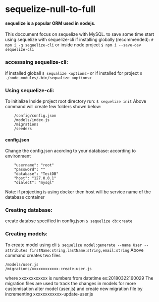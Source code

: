 # sequelize-null-to-full

#### sequelize is a popular ORM used in nodejs.

This doccument focus on sequelize with MySQL.
    to save some time start using sequelize with sequelize-cli
    if installing globally (recommended):
    ```
    # npm i -g sequelize-cli
    ```
    or inside node project
    ```
    $ npm i --save-dev sequelize-cli
    ```
### accesssing sequelize-cli:
if installed globall
    ```
    $ sequalize <options>
    ```
or if installed for project
    ```
    $ ./node_modules/.bin/sequalize <options>
    ```
### Using sequelize-cli:
To initialize Inside project root directory run:
    ```
    $ sequelize init
    ```
Above command will create few folders shown below:
```
    /config/config.json
    /models/index.js
    /migrations
    /seeders
````
#### config.json
Change the config.json acording to your database:
according to environment
```
    "username": "root"
    "password": ""
    "database": "TestDB"
    "host": "127.0.0.1"
    "dialect": "mysql"
```
Note: if projecting is using docker then host will be service name of the database container
### Creating database:
create databse specified in config.json
    ```
    $ sequelize db:create
    ```
### Creating models:
To create model using cli
    ```
    $ sequelize model:generate --name User --attributes firstName:string,lastName:string,email:string
    ```
Above command creates two files
```
/models/user.js
/migrations/xxxxxxxxxxxx-create-user.js
```
where xxxxxxxxxxxx is numbers from datetime ex:20180322160029
The migration files are used to track the changes in models
for more customisation alter model (user.js) and create new migration file by incrementing xxxxxxxxxxxx-update-user.js
